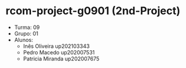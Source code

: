 # rcom-project-g0901 (2nd-Project)

* Turma: 09
* Grupo: 01
* Alunos:
    - Inês Oliveira up202103343
    - Pedro Macedo up202007531
    - Patricia Miranda up202007675
